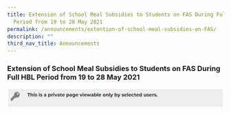 ```yaml
---
title: Extension of School Meal Subsidies to Students on FAS During Full HBL
  Period from 19 to 28 May 2021
permalink: /announcements/extention-of-school-meal-subsidies-on-FAS/
description: ""
third_nav_title: Announcements
---
```


### Extension of School Meal Subsidies to Students on FAS During Full HBL Period from 19 to 28 May 2021

![](/images/private%20page%20viewable%20only%20by%20selected%20users.jpg)
